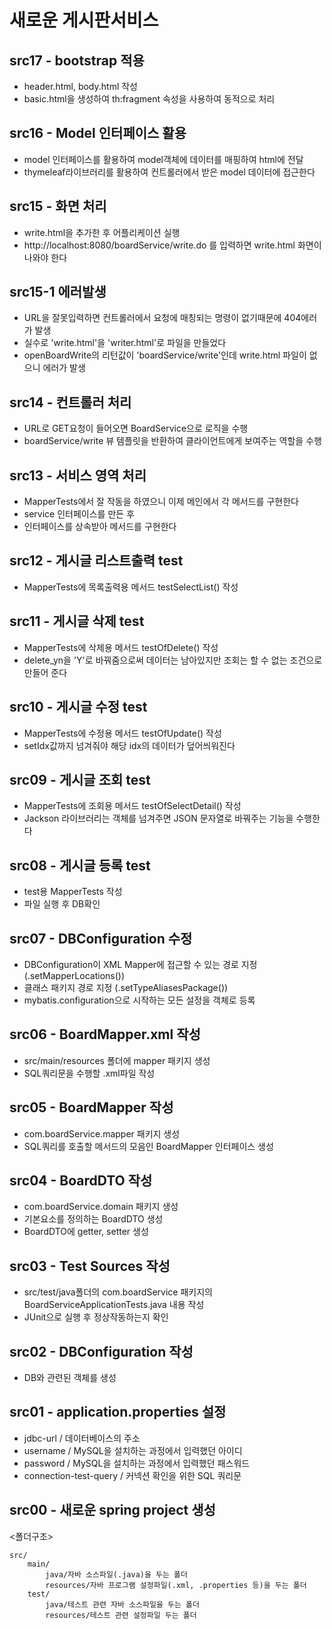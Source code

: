 # 새로운 게시판서비스

## src17 - bootstrap 적용
 - header.html, body.html 작성
 - basic.html을 생성하여 th:fragment 속성을 사용하여 동적으로 처리

## src16 - Model 인터페이스 활용
 - model 인터페이스를 활용하여 model객체에 데이터를 매핑하여 html에 전달
 - thymeleaf라이브러리를 활용하여 컨트롤러에서 받은 model 데이터에 접근한다

## src15 - 화면 처리
 - write.html을 추가한 후 어플리케이션 실행
 - http://localhost:8080/boardService/write.do 를 입력하면 write.html 화면이 나와야 한다
 
## src15-1 에러발생
 - URL을 잘못입력하면 컨트롤러에서 요청에 매칭되는 명령이 없기때문에 404에러가 발생
 - 실수로 'write.html'을 'writer.html'로 파일을 만들었다
 - openBoardWrite의 리턴값이 'boardService/write'인데 write.html 파일이 없으니 에러가 발생

## src14 - 컨트롤러 처리
 - URL로 GET요청이 들어오면 BoardService으로 로직을 수행
 - boardService/write 뷰 템플릿을 반환하여 클라이언트에게 보여주는 역할을 수행

## src13 - 서비스 영역 처리
 - MapperTests에서 잘 작동을 하였으니 이제 메인에서 각 메서드를 구현한다
 - service 인터페이스를 만든 후
 - 인터페이스를 상속받아 메서드를 구현한다

## src12 - 게시글 리스트출력 test
  - MapperTests에 목록출력용 메서드 testSelectList() 작성
 
## src11 - 게시글 삭제 test
  - MapperTests에 삭제용 메서드 testOfDelete() 작성
  - delete_yn을 'Y'로 바꿔줌으로써 데이터는 남아있지만 조회는 할 수 없는 조건으로 만들어 준다

## src10 - 게시글 수정 test
  - MapperTests에 수정용 메서드 testOfUpdate() 작성
  - setIdx값까지 넘겨줘야 해당 idx의 데이터가 덮어씌워진다

## src09 - 게시글 조회 test
 - MapperTests에 조회용 메서드 testOfSelectDetail() 작성
 - Jackson 라이브러리는 객체를 넘겨주면 JSON 문자열로 바꿔주는 기능을 수행한다

## src08 - 게시글 등록 test
 - test용 MapperTests 작성
 - 파일 실행 후 DB확인

## src07 - DBConfiguration 수정
 - DBConfiguration이 XML Mapper에 접근할 수 있는 경로 지정 (.setMapperLocations())
 - 클래스 패키지 경로 지정 (.setTypeAliasesPackage())
 - mybatis.configuration으로 시작하는 모든 설정을 객체로 등록

## src06 - BoardMapper.xml 작성
 - src/main/resources 폴더에 mapper 패키지 생성
 - SQL쿼리문을 수행할 .xml파일 작성
 
## src05 - BoardMapper 작성
 - com.boardService.mapper 패키지 생성
 - SQL쿼리를 호출할 메서드의 모음인 BoardMapper 인터페이스 생성

## src04 - BoardDTO 작성
 - com.boardService.domain 패키지 생성
 - 기본요소를 정의하는 BoardDTO 생성
 - BoardDTO에 getter, setter 생성

## src03 - Test Sources 작성
 - src/test/java폴더의 com.boardService 패키지의 BoardServiceApplicationTests.java 내용 작성
 - JUnit으로 실행 후 정상작동하는지 확인

## src02 - DBConfiguration 작성
 - DB와 관련된 객체를 생성
 
## src01 - application.properties 설정
 - jdbc-url / 데이터베이스의 주소
 - username / MySQL을 설치하는 과정에서 입력했던 아이디
 - password / MySQL을 설치하는 과정에서 입력했던 패스워드
 - connection-test-query / 커넥션 확인을 위한 SQL 쿼리문

## src00 - 새로운 spring project 생성

<폴더구조>

```
src/
	main/
		java/자바 소스파일(.java)을 두는 폴더
		resources/자바 프로그램 설정파일(.xml, .properties 등)을 두는 폴더
	test/
		java/테스트 관련 자바 소스파일을 두는 폴더
		resources/테스트 관련 설정파일 두는 폴더

```